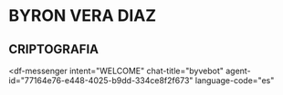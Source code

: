 # BYRON VERA DIAZ
## CRIPTOGRAFIA


















<script src="https://www.gstatic.com/dialogflow-console/fast/messenger/bootstrap.js?v=1"></script>
<df-messenger
  intent="WELCOME"
  chat-title="byvebot"
  agent-id="77164e76-e448-4025-b9dd-334ce8f2f673"
  language-code="es"
></df-messenger>
